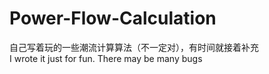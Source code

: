 # Power-Flow-Calculation
自己写着玩的一些潮流计算算法（不一定对），有时间就接着补充  
I wrote it just for fun. There may be many bugs
